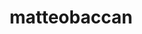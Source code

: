 ---
title: matteobaccan
github: https://github.com/matteobaccan
mode: dark
transition: 3s
archetype:
- Little Bit of Everything
---